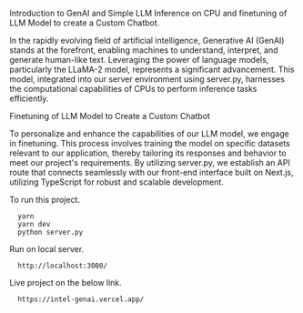 Introduction to GenAI and Simple LLM Inference on CPU and finetuning of LLM Model to create a Custom Chatbot.

In the rapidly evolving field of artificial intelligence, Generative AI (GenAI) stands at the forefront, enabling machines to understand, interpret, and generate human-like text. Leveraging the power of language models, particularly the LLaMA-2 model, represents a significant advancement. This model, integrated into our server environment using server.py, harnesses the computational capabilities of CPUs to perform inference tasks efficiently.

Finetuning of LLM Model to Create a Custom Chatbot

To personalize and enhance the capabilities of our LLM model, we engage in finetuning. This process involves training the model on specific datasets relevant to our application, thereby tailoring its responses and behavior to meet our project's requirements. By utilizing server.py, we establish an API route that connects seamlessly with our front-end interface built on Next.js, utilizing TypeScript for robust and scalable development.


To run this project.

      yarn
      yarn dev
      python server.py

Run on local server.

      http://localhost:3000/

Live project on the below link.

      https://intel-genai.vercel.app/
                    
